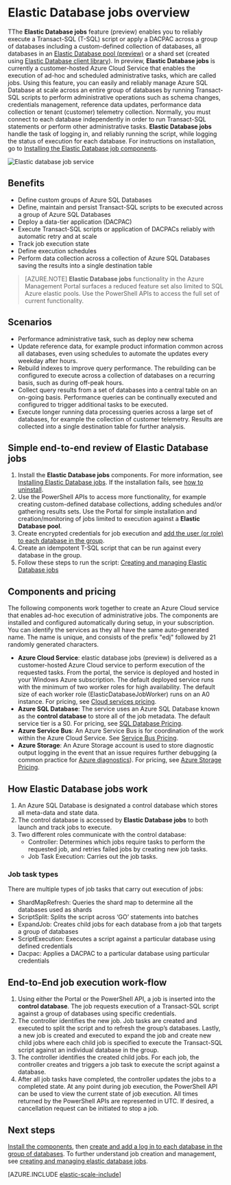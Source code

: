 <properties 
	title="Elastic database jobs overview" 
	pageTitle="Elastic database jobs overview" 
	description="Illustrates the elastic database job service" 
	metaKeywords="azure sql database elastic databases" 
	services="sql-database" documentationCenter=""  
	manager="jeffreyg" 
	authors="sidneyh"/>

<tags
	ms.service="sql-database"
	ms.date="07/21/2015"
	wacn.date=""/>

# Elastic Database jobs overview

TThe **Elastic Database jobs** feature (preview) enables you to  reliably execute a Transact-SQL (T-SQL) script or apply a DACPAC across a group of databases including a custom-defined collection of databases, all databases in an [Elastic Database pool (preview)](/documentation/articles/sql-database-elastic-pool) or a shard set (created using [Elastic Database client library](/documentation/articles/sql-database-elastic-database-client-library)). In preview, **Elastic Database jobs** is currently a customer-hosted Azure Cloud Service that enables the execution of ad-hoc and scheduled administrative tasks, which are called jobs. Using this feature, you can easily and reliably manage Azure SQL Database at scale across an entire group of databases by running Transact-SQL scripts to perform administrative operations such as schema changes, credentials management, reference data updates, performance data collection or tenant (customer) telemetry collection. Normally, you must connect to each database independently in order to run Transact-SQL statements or perform other administrative tasks. **Elastic Database jobs** handle the task of logging in, and reliably running the script, while logging the status of execution for each database. For instructions on installation, go to [Installing the Elastic Database job components](/documentation/articles/sql-database-elastic-jobs-service-installation).

![Elastic database job service][1]

## Benefits
* Define custom groups of Azure SQL Databases
* Define, maintain and persist Transact-SQL scripts to be executed across a group of Azure SQL Databases 
* Deploy a data-tier application (DACPAC)
* Execute Transact-SQL scripts or application of DACPACs reliably with automatic retry and at scale
* Track job execution state
* Define execution schedules
* Perform data collection across a collection of Azure SQL Databases saving the results into a single destination table

> [AZURE.NOTE] **Elastic Database jobs** functionality in the Azure Management Portal surfaces a reduced feature set also limited to SQL Azure elastic pools. Use the PowerShell APIs to access the full set of current functionality.

## Scenarios

* Performance administrative task, such as deploy new schema
* Update reference data, for example product information common across all databases, even using schedules to automate the updates every weekday after hours.
* Rebuild indexes to improve query performance. The rebuilding can be configured to execute across a collection of databases on a recurring basis, such as during off-peak hours.
* Collect query results from a set of databases into a central table on an on-going basis. Performance queries can be continually executed and configured to trigger additional tasks to be executed.
* Execute longer running data processing queries across a large set of databases, for example the collection of customer telemetry. Results are collected into a single destination table for further analysis.

## Simple end-to-end review of Elastic Database jobs
1.	Install the **Elastic Database jobs** components. For more information, see [Installing Elastic Database jobs](/documentation/articles/sql-database-elastic-jobs-service-installation). If the installation fails, see [how to uninstall](/documentation/articles/sql-database-elastic-jobs-uninstall).
2.	Use the PowerShell APIs to access more functionality, for example creating custom-defined database collections, adding schedules and/or gathering results sets. Use the Portal for simple installation and creation/monitoring of jobs limited to execution against a **Elastic Database pool**. 
3.	Create encrypted credentials for job execution and [add the user (or role) to each database in the group](/documentation/articles/sql-database-elastic-jobs-add-logins-to-dbs).
4.	Create an idempotent T-SQL script that can be run against every database in the group.
5.	Follow these steps to run the script: [Creating and managing Elastic Database jobs](/documentation/articles/sql-database-elastic-jobs-create-and-manage) 

## Components and pricing 
The following components work together to create an Azure Cloud service that enables ad-hoc execution of administrative jobs. The components are installed and configured automatically during setup, in your subscription. You can identify the services as they all have the same auto-generated name. The name is unique, and consists of the prefix "edj" followed by 21 randomly generated characters.

* **Azure Cloud Service**: elastic database jobs (preview) is delivered as a customer-hosted Azure Cloud service to perform execution of the requested tasks. From the portal, the service is deployed and hosted in your Windows Azure subscription. The default deployed service runs with the minimum of two worker roles for high availability. The default size of each worker role (ElasticDatabaseJobWorker) runs on an A0 instance. For pricing, see [Cloud services pricing](/home/features/cloud-services/#price). 
* **Azure SQL Database**: The service uses an Azure SQL Database known as the **control database** to store all of the job metadata. The default service tier is a S0. For pricing, see [SQL Database Pricing](/home/features/sql-database/#price).
* **Azure Service Bus**: An Azure Service Bus is for coordination of the work within the Azure Cloud Service. See [Service Bus Pricing](/home/features/service-bus/#price).
* **Azure Storage**: An Azure Storage account is used to store diagnostic output logging in the event that an issue requires further debugging (a common practice for [Azure diagnostics](/documentation/articles/cloud-services-dotnet-diagnostics)). For pricing, see [Azure Storage Pricing](/home/features/storage/#price).

## How Elastic Database jobs work
1.	An Azure SQL Database is designated a control database which stores all meta-data and state data.
2.	The control database is accessed by  **Elastic Database jobs** to both launch and track jobs to execute.
3.	Two different roles communicate with the control database: 
	* Controller: Determines which jobs require tasks to perform the requested job, and retries failed jobs by creating new job tasks.
	* Job Task Execution: Carries out the job tasks.

### Job task types
There are multiple types of job tasks that carry out execution of jobs:

* ShardMapRefresh: Queries the shard map to determine all the databases used as shards
* ScriptSplit: Splits the script across ‘GO’ statements into batches
* ExpandJob: Creates child jobs for each database from a job that targets a group of databases
* ScriptExecution: Executes a script against a particular database using defined credentials
* Dacpac: Applies a DACPAC to a particular database using particular credentials

## End-to-End job execution work-flow
1.	Using either the Portal or the PowerShell API, a job is inserted into the  **control database**. The job requests execution of a Transact-SQL script against a group of databases using specific credentials.
2.	The controller identifies the new job. Job tasks are created and executed to split the script and to refresh the group’s databases. Lastly, a new job is created and executed to expand the job and create new child jobs where each child job is specified to execute the Transact-SQL script against an individual database in the group.
3.	The controller identifies the created child jobs. For each job, the controller creates and triggers a job task to execute the script against a database. 
4.	After all job tasks have completed, the controller updates the jobs to a completed state. 
At any point during job execution, the PowerShell API can be used to view the current state of job execution. All times returned by the PowerShell APIs are represented in UTC. If desired, a cancellation request can be initiated to stop a job. 

## Next steps
[Install the components](/documentation/articles/sql-database-elastic-jobs-service-installation), then [create and add a log in to each database in the group of databases](/documentation/articles/sql-database-elastic-jobs-add-logins-to-dbs). To further understand job creation and management, see [creating and managing elastic database jobs](/documentation/articles/sql-database-elastic-jobs-create-and-manage).

[AZURE.INCLUDE [elastic-scale-include](../includes/elastic-scale-include.md)]

<!--Image references-->
[1]: ./media/sql-database-elastic-jobs-overview/elastic-jobs.png
<!--anchors-->

 
